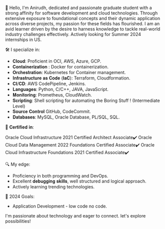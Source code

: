 👋 Hello, I'm Anirudh, dedicated and passionate graduate student with a strong affinity for software development and cloud technologies. Through extensive exposure to foundational concepts and their dynamic application across diverse projects, my passion for these fields has flourished. I am an avid learner driven by the desire to harness knowledge to tackle real-world industry challenges effectively. Actively looking for Summer 2024 internships in US.
 
🛠️ I specialize in: 

- 𝐂𝐥𝐨𝐮𝐝: Proficient in OCI, AWS, Azure, GCP. 
- 𝐂𝐨𝐧𝐭𝐚𝐢𝐧𝐞𝐫𝐢𝐳𝐚𝐭𝐢𝐨𝐧 : Docker for containerization.
- 𝐎𝐫𝐜𝐡𝐞𝐬𝐭𝐫𝐚𝐭𝐢𝐨𝐧: Kubernetes for Container management.
- 𝐈𝐧𝐟𝐫𝐚𝐬𝐭𝐫𝐮𝐜𝐭𝐮𝐫𝐞 𝐚𝐬 𝐂𝐨𝐝𝐞 (𝐈𝐚𝐂): Terraform, Cloudformation.
- 𝐂𝐈/𝐂𝐃: AWS CodePipeline, Jenkins.
- 𝐋𝐚𝐧𝐠𝐮𝐚𝐠𝐞𝐬: Python, C/C++, JAVA, JavaScript.
- 𝐌𝐨𝐧𝐢𝐭𝐨𝐫𝐢𝐧𝐠: Prometheus, CloudWatch.
- 𝐒𝐜𝐫𝐢𝐩𝐭𝐢𝐧𝐠: Shell scripting for automating the Boring Stuff ! (Intermediate Level)
- 𝐒𝐨𝐮𝐫𝐜𝐞 𝐂𝐨𝐧𝐭𝐫𝐨𝐥 GitHub, CodeCommit.
- 𝐃𝐚𝐭𝐚𝐛𝐚𝐬𝐞𝐬: MySQL, Oracle Database, PL/SQL, SQL.

📜 𝐂𝐞𝐫𝐭𝐢𝐟𝐢𝐞𝐝 𝐢𝐧:

Oracle Cloud Infrastructure 2021 Certified Architect Associate✔️
Oracle Cloud Data Management 2022 Foundations Certified Associate✔️
Oracle Cloud Infrastructure Foundations 2021 Certified Associate✔️ 


🔍 My edge:

- Proficiency in both programming and DevOps.
- Excellent 𝐝𝐞𝐛𝐮𝐠𝐠𝐢𝐧𝐠 𝐬𝐤𝐢𝐥𝐥𝐬, well structured and logical approach.
- Actively learning trending technologies.

🚀 2024 Goals:

- Application Development - low code no code.

I'm passionate about technology and eager to connect. let's explore possibilities!
